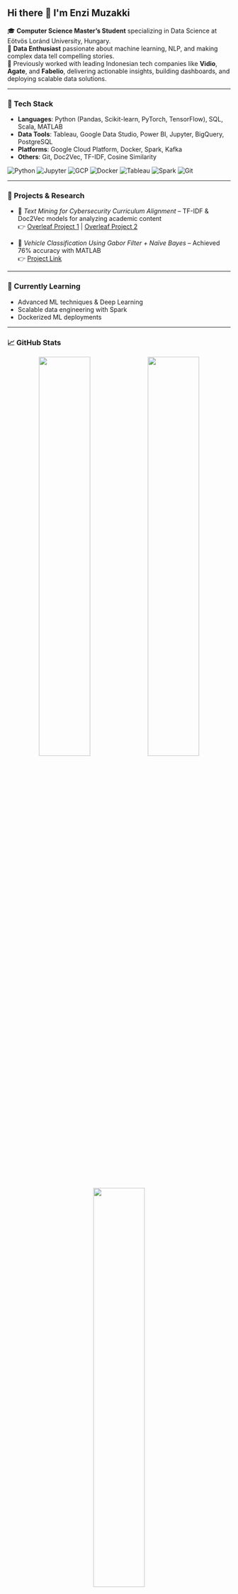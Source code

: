 ## Hi there 👋 I'm Enzi Muzakki

🎓 **Computer Science Master’s Student** specializing in Data Science at Eötvös Loránd University, Hungary.  
🧠 **Data Enthusiast** passionate about machine learning, NLP, and making complex data tell compelling stories.  
💼 Previously worked with leading Indonesian tech companies like **Vidio**, **Agate**, and **Fabelio**, delivering actionable insights, building dashboards, and deploying scalable data solutions.  

---

### 🧰 Tech Stack

- **Languages**: Python (Pandas, Scikit-learn, PyTorch, TensorFlow), SQL, Scala, MATLAB  
- **Data Tools**: Tableau, Google Data Studio, Power BI, Jupyter, BigQuery, PostgreSQL  
- **Platforms**: Google Cloud Platform, Docker, Spark, Kafka  
- **Others**: Git, Doc2Vec, TF-IDF, Cosine Similarity

![Python](https://img.shields.io/badge/Python-3776AB?style=for-the-badge&logo=python&logoColor=white)
![Jupyter](https://img.shields.io/badge/Jupyter-F37626?style=for-the-badge&logo=jupyter&logoColor=white)
![GCP](https://img.shields.io/badge/Google%20Cloud-4285F4?style=for-the-badge&logo=googlecloud&logoColor=white)
![Docker](https://img.shields.io/badge/Docker-2496ED?style=for-the-badge&logo=docker&logoColor=white)
![Tableau](https://img.shields.io/badge/Tableau-E97627?style=for-the-badge&logo=tableau&logoColor=white)
![Spark](https://img.shields.io/badge/Apache_Spark-E25A1C?style=for-the-badge&logo=apachespark&logoColor=white)
![Git](https://img.shields.io/badge/Git-F05032?style=for-the-badge&logo=git&logoColor=white)


---

### 🔬 Projects & Research

- 🧪 *Text Mining for Cybersecurity Curriculum Alignment* – TF-IDF & Doc2Vec models for analyzing academic content  
  👉 [Overleaf Project 1](https://www.overleaf.com/read/nsymvrvfjmbs#a18c9b) | [Overleaf Project 2](https://www.overleaf.com/read/dstddmhghbjf#1ee8fe)

- 🚗 *Vehicle Classification Using Gabor Filter + Naïve Bayes* – Achieved 76% accuracy with MATLAB  
  👉 [Project Link](https://repositori.telkomuniversity.ac.id/pustaka/134928/klasifikasi-jenis-kendaraan-jalan-raya-menggunakan-gabor-filter-dan-na-ve-bayes.html)

---

### 🌱 Currently Learning

- Advanced ML techniques & Deep Learning  
- Scalable data engineering with Spark  
- Dockerized ML deployments  

---

### 📈 GitHub Stats

<div align="center">

<!-- GitHub Stats -->
<img src="https://github-readme-stats.vercel.app/api?username=enzeeeh&show_icons=true&theme=radical" width="48%" />

<!-- GitHub Streak -->
<img src="https://github-readme-streak-stats.herokuapp.com/?user=enzeeeh&theme=radical" width="48%" />

<!-- Top Languages -->
<img src="https://github-readme-stats.vercel.app/api/top-langs/?username=enzeeeh&layout=compact&theme=radical" width="48%" />

</div>
---

### 💬 Let’s Connect!

- 📧 Email: enzi.muzakki@gmail.com  
- 💼 [LinkedIn](https://www.linkedin.com/in/enzimuzakki)  
- 🧠 [HackerRank](https://www.hackerrank.com/profile/enzmuzakki)  
- 📊 [GitHub Projects](https://github.com/enzeeeh)

---

> "Turning raw data into useful insights is not just a skill—it's a craft I’m passionate about."
